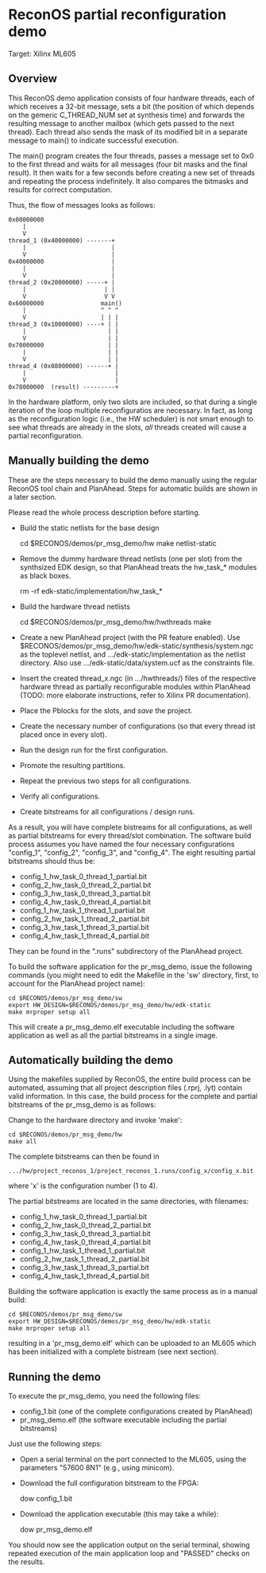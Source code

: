 ReconOS partial reconfiguration demo
====================================

Target: Xilinx ML605

Overview
--------

This ReconOS demo application consists of four hardware threads, each of which
receives a 32-bit message, sets a bit (the position of which depends on the
gemeric C_THREAD_NUM set at synthesis time) and forwards the resulting message
to another mailbox (which gets passed to the next thread). Each thread also
sends the mask of its modified bit in a separate message to main() to indicate
successful execution.

The main() program creates the four threads, passes a message set to 0x0 to
the first thread and waits for all messages (four bit masks and the final
result). It then waits for a few seconds before creating a new set of threads
and repeating the process indefinitely. It also compares the bitmasks and
results for correct computation.

Thus, the flow of messages looks as follows:

    0x00000000
        |
        V
    thread_1 (0x40000000) -------+
        |                        |
        V                        |
    0x40000000                   |
        |                        |
        V                        |
    thread_2 (0x20000000) -----+ |
        |                      | |
        V                      V V
    0x60000000                main()
        |                     ^ ^ ^
        V                     | | |
    thread_3 (0x10000000) ----+ | |
        |                       | |
        V                       | |
    0x70000000                  | |
        |                       | |
        V                       | |
    thread_4 (0x08000000) ------+ |
        |                         |
        V                         |
    0x78000000  (result) ---------+


In the hardware platform, only two slots are included, so that during a single
iteration of the loop multiple reconfiguratios are necessary. In fact, as long
as the reconfiguration logic (i.e., the HW scheduler) is not smart enough to
see what threads are already in the slots, _all_ threads created will cause a
partial reconfiguration.


Manually building the demo
--------------------------

These are the steps necessary to build the demo manually using the regular
ReconOS tool chain and PlanAhead. Steps for automatic builds are shown in 
a later section.

Please read the whole process description before starting.


* Build the static netlists for the base design

    cd $RECONOS/demos/pr_msg_demo/hw
    make netlist-static


* Remove the dummy hardware thread netlists (one per slot) from the
synthsized EDK design, so that PlanAhead treats the hw_task_* modules as black
boxes.

    rm -rf edk-static/implementation/hw_task_*


* Build the hardware thread netlists

    cd $RECONOS/demos/pr_msg_demo/hw/hwthreads
    make


* Create a new PlanAhead project (with the PR feature enabled). Use
$RECONOS/demos/pr_msg_demo/hw/edk-static/synthesis/system.ngc as the toplevel
netlist, and .../edk-static/implementation as the netlist directory. Also use
.../edk-static/data/system.ucf as the constraints file.

* Insert the created thread_x.ngc (in .../hwthreads/) files of the respective hardware
thread as partially reconfigurable modules within PlanAhead (TODO: more
elaborate instructions, refer to Xilinx PR documentation).

* Place the Pblocks for the slots, and *save* the project.

* Create the necessary number of configurations (so that every thread ist
placed once in every slot).

* Run the design run for the first configuration.

* Promote the resulting partitions.

* Repeat the previous two steps for all configurations.

* Verify all configurations.

* Create bitstreams for all configurations / design runs.

As a result, you will have complete bistreams for all configurations, as well
as partial bitstreams for every thread/slot combination. The software build
process assumes you have named the four necessary configurations "config_1",
"config_2", "config_3", and "config_4". The eight resulting partial bitstreams
should thus be:

* config_1_hw_task_0_thread_1_partial.bit
* config_2_hw_task_0_thread_2_partial.bit
* config_3_hw_task_0_thread_3_partial.bit
* config_4_hw_task_0_thread_4_partial.bit
* config_1_hw_task_1_thread_1_partial.bit
* config_2_hw_task_1_thread_2_partial.bit
* config_3_hw_task_1_thread_3_partial.bit
* config_4_hw_task_1_thread_4_partial.bit

They can be found in the ".runs" subdirectory of the PlanAhead project.

To build the software application for the pr_msg_demo, issue the following
commands (you might need to edit the Makefile in the 'sw' directory, first,
to account for the PlanAhead project name):

    cd $RECONOS/demos/pr_msg_demo/sw
    export HW_DESIGN=$RECONOS/demos/pr_msg_demo/hw/edk-static
    make mrproper setup all

This will create a pr_msg_demo.elf executable including the software
application as well as all the partial bitstreams in a single image.


Automatically building the demo
-------------------------------

Using the makefiles supplied by ReconOS, the entire build process can be
automated, assuming that all project description files (.rprj, .lyt) contain
valid information. In this case, the build process for the complete and
partial bitstreams of the pr_msg_demo is as follows:

Change to the hardware directory and invoke 'make':

    cd $RECONOS/demos/pr_msg_demo/hw
    make all
    
The complete bitstreams can then be found in 

    .../hw/project_reconos_1/project_reconos_1.runs/config_x/config_x.bit

where 'x' is the configuration number (1 to 4).

The partial bitstreams are located in the same directories, with filenames:

* config_1_hw_task_0_thread_1_partial.bit
* config_2_hw_task_0_thread_2_partial.bit
* config_3_hw_task_0_thread_3_partial.bit
* config_4_hw_task_0_thread_4_partial.bit
* config_1_hw_task_1_thread_1_partial.bit
* config_2_hw_task_1_thread_2_partial.bit
* config_3_hw_task_1_thread_3_partial.bit
* config_4_hw_task_1_thread_4_partial.bit

Building the software application is exactly the same process as in a manual
build:

    cd $RECONOS/demos/pr_msg_demo/sw
    export HW_DESIGN=$RECONOS/demos/pr_msg_demo/hw/edk-static
    make mrproper setup all

resulting in a 'pr_msg_demo.elf' which can be uploaded to an ML605 which has
been initialized with a complete bistream (see next section).

Running the demo
----------------

To execute the pr_msg_demo, you need the following files:

* config_1.bit (one of the complete configurations created by PlanAhead)
* pr_msg_demo.elf (the software executable including the partial bitstreams)

Just use the following steps:

* Open a serial terminal on the port connected to the ML605, using the
parameters "57600 8N1" (e.g., using minicom).
* Download the full configuration bitstream to the FPGA:

    dow config_1.bit

* Download the application executable (this may take a while):

    dow pr_msg_demo.elf

You should now see the application output on the serial terminal, showing
repeated execution of the main application loop and "PASSED" checks on the
results.


